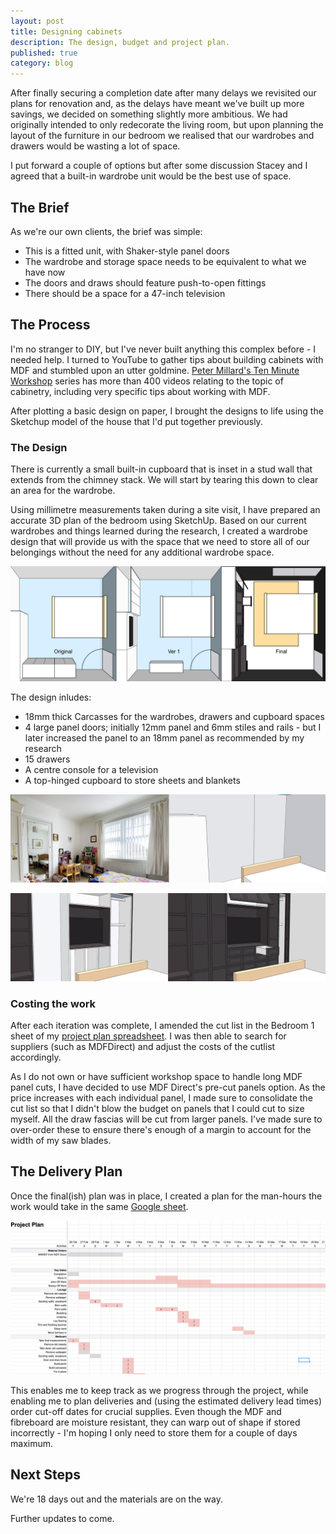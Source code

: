 ```yaml
---
layout: post
title: Designing cabinets
description: The design, budget and project plan.
published: true
category: blog
---
```


After finally securing a completion date after many delays we revisited our plans for renovation and, as the delays have meant we've built up more savings, we decided on something slightly more ambitious. We had originally intended to only redecorate the living room, but upon planning the layout of the furniture in our bedroom we realised that our wardrobes and drawers would be wasting a lot of space. 

I put forward a couple of options but after some discussion Stacey and I agreed that a built-in wardrobe unit would be the best use of space.

## The Brief
As we're our own clients, the brief was simple:

* This is a fitted unit, with Shaker-style panel doors
* The wardrobe and storage space needs to be equivalent to what we have now
* The doors and draws should feature push-to-open fittings
* There should be a space for a 47-inch television

## The Process
I'm no stranger to DIY, but I've never built anything this complex before - I needed help. I turned to YouTube to gather tips about building cabinets with MDF and stumbled upon an utter goldmine. [Peter Millard's Ten Minute Workshop](https://www.youtube.com/user/petermillard1) series has more than 400 videos relating to the topic of cabinetry, including very specific tips about working with MDF. 

After plotting a basic design on paper, I brought the designs to life using the Sketchup model of the house that I'd put together previously. 

### The Design
There is currently a small built-in cupboard that is inset in a stud wall that extends from the chimney stack. We will start by tearing this down to clear an area for the wardrobe. 

Using millimetre measurements taken during a site visit, I have prepared an accurate 3D plan of the bedroom using SketchUp. Based on our current wardrobes and things learned during the research, I created a wardrobe design that will provide us with the space that we need to store all of our belongings without the need for any additional wardrobe space.

![The Rooms](../assets/images/wardrobe--top-view.png)

The design inludes:

* 18mm thick Carcasses for the wardrobes, drawers and cupboard spaces
* 4 large panel doors; initially 12mm panel and 6mm stiles and rails - but I later increased the panel to an 18mm panel as recommended by my research
* 15 drawers 
* A centre console for a television
* A top-hinged cupboard to store sheets and blankets

![Plan vs reality](../assets/images/bedroom--reality-and-plans.png)

![The Rooms](../assets/images/wardrobe--carcas-and-final.png)

### Costing the work
After each iteration was complete, I amended the cut list in the Bedroom 1 sheet of my [project plan spreadsheet](https://docs.google.com/spreadsheets/d/1ZqwMiu7t8e7Rz4fYyR5V3RgFjRt0eDlrKWRQ-o2yMH8/edit?usp=sharing). I was then able to search for suppliers (such as MDFDirect) and adjust the costs of the cutlist accordingly. 

As I do not own or have sufficient workshop space to handle long MDF panel cuts, I have decided to use MDF Direct's pre-cut panels option. As the price increases with each individual panel, I made sure to consolidate the cut list so that I didn't blow the budget on panels that I could cut to size myself. All the draw fascias will be cut from larger panels. I've made sure to over-order these to ensure there's enough of a margin to account for the width of my saw blades. 


## The Delivery Plan
Once the final(ish) plan was in place, I created a plan for the man-hours the work would take in the same [Google sheet](https://docs.google.com/spreadsheets/d/1ZqwMiu7t8e7Rz4fYyR5V3RgFjRt0eDlrKWRQ-o2yMH8/edit?usp=sharing). 

![Project Plan](../assets/images/project-plan.png)

This enables me to keep track as we progress through the project, while enabling me to plan deliveries and (using the estimated delivery lead times) order cut-off dates for crucial supplies. Even though the MDF and fibreboard are moisture resistant, they can warp out of shape if stored incorrectly - I'm hoping I only need to store them for a couple of days maximum. 

## Next Steps
We're 18 days out and the materials are on the way. 

Further updates to come. 